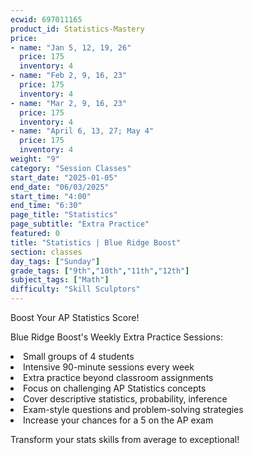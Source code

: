 ```yaml
---
ecwid: 697011165
product_id: Statistics-Mastery
price:
- name: "Jan 5, 12, 19, 26"
  price: 175
  inventory: 4
- name: "Feb 2, 9, 16, 23"
  price: 175
  inventory: 4
- name: "Mar 2, 9, 16, 23"
  price: 175
  inventory: 4
- name: "April 6, 13, 27; May 4"
  price: 175
  inventory: 4
weight: "9"
category: "Session Classes"
start_date: "2025-01-05"
end_date: "06/03/2025"
start_time: "4:00"
end_time: "6:30"
page_title: "Statistics"
page_subtitle: "Extra Practice"
featured: 0
title: "Statistics | Blue Ridge Boost"
section: classes
day_tags: ["Sunday"]
grade_tags: ["9th","10th","11th","12th"]
subject_tags: ["Math"]
difficulty: "Skill Sculptors"
---
```

<p>Boost Your AP Statistics Score!</p><p>Blue Ridge Boost's Weekly Extra Practice Sessions:</p><li> Small groups of 4 students</li><li>Intensive 90-minute sessions every week</li><li>Extra practice beyond classroom assignments</li><li>Focus on challenging AP Statistics concepts</li><li>Cover descriptive statistics, probability, inference</li><li>Exam-style questions and problem-solving strategies</li><li>Increase your chances for a 5 on the AP exam</li><p>Transform your stats skills from average to exceptional!</p>
